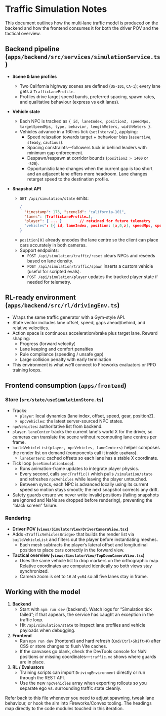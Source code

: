 # Traffic Simulation Notes

This document outlines how the multi‑lane traffic model is produced on the backend and how the frontend consumes it for both the driver POV and the tactical overview.

## Backend pipeline (`apps/backend/src/services/simulationService.ts`)

- **Scene & lane profiles**
  - Two California highway scenes are defined (`US‑101`, `CA‑1`); every lane gets a `TrafficLaneProfile`.
  - Profiles drive target speed bands, preferred spacing, spawn rates, and qualitative behaviour (express vs exit lanes).

- **Vehicle state**
  - Each NPC is tracked as `{ id, laneIndex, positionZ, speedMps, targetSpeedMps, type, behavior, lengthMeters, widthMeters }`.
  - Vehicles advance in a 160 ms tick (`setInterval`), applying:
    - Speed relaxation towards target + behaviour bias (`assertive`, `steady`, `cautious`).
    - Spacing constraints—followers tuck in behind leaders with minimum gap enforcement.
    - Despawn/respawn at corridor bounds (`positionZ > 1400` or `-520`).
    - Opportunistic lane changes when the current gap is too short and an adjacent lane offers more headroom. Lane changes retarget speed to the destination profile.

- **Snapshot API**
  - `GET /api/simulation/state` emits:
    ```json
    {
      "timestamp": 173, "sceneId": "california-101",
      "lanes": [TrafficLaneProfile…],
      "player": { ... }        // retained for future telemetry
      "vehicles": [{ id, laneIndex, position: [x,0,z], speedMps, speedMph, ... }]
    }
    ```
  - `position[0]` already encodes the lane centre so the client can place cars accurately in both cameras.
  - Support endpoints:
    - `POST /api/simulation/traffic/reset` clears NPCs and reseeds based on lane density.
    - `POST /api/simulation/traffic/spawn` inserts a custom vehicle (useful for scripted evals).
    - `POST /api/simulation/player` updates the tracked player state if needed for telemetry.

## RL-ready environment (`apps/backend/src/rl/drivingEnv.ts`)

- Wraps the same traffic generator with a Gym-style API.
- State vector includes lane offset, speed, gaps ahead/behind, and relative velocities.
- Action space is continuous acceleration/brake plus target lane. Reward shaping:
  - Progress (forward velocity)
  - Lane keeping and comfort penalties
  - Rule compliance (speeding / unsafe gap)
  - Large collision penalty with early termination
- This environment is what we’ll connect to Fireworks evaluators or PPO training loops.

## Frontend consumption (`apps/frontend`)

### Store (`src/state/useSimulationStore.ts`)

- Tracks:
  - `player`: local dynamics (lane index, offset, speed, gear, positionZ).
  - `npcVehicles`: the latest server-sourced NPC states.
- `npcVehicles`: authoritative list from backend.
- `player.laneCenter` tracks the current lane's world X for the driver, so cameras can translate the scene without recomputing lane centres per frame.
- `buildVehicleList(player, npcVehicles, laneCenters)` helper composes the render list on demand (components call it inside `useMemo`).
  - `laneCenters`: cached offsets so each lane has a stable X coordinate.
- Tick loop (`useSimulationLoop`):
  - Runs animation-frame updates to integrate player physics.
  - Every second, calls `syncTraffic()` which pulls `/simulation/state` and refreshes `npcVehicles` while leaving the player untouched.
  - Between syncs, each NPC is advanced locally using its current speed so motion stays smooth; the next snapshot corrects any drift.
- Safety guards ensure we never write invalid positions (failing snapshots are ignored and NaNs are dropped before rendering), preventing the “black screen” failure.

### Rendering

- **Driver POV (`views/SimulatorView/DriverCameraView.tsx`)**
- Adds `<TrafficVehiclesBridge>` that builds the render list via `buildVehicleList` and filters out the player before instantiating meshes.
  - Each mesh subtracts the player’s lateral offset and longitudinal position to place cars correctly in the forward view.
- **Tactical overview (`views/SimulatorView/TopDownCameraView.tsx`)**
  - Uses the same vehicle list to drop markers on the orthographic map. Relative coordinates are computed identically so both views stay synchronized.
  - Camera zoom is set to `16` at `y=64` so all five lanes stay in frame.

## Working with the model

1. **Backend**
   - Start with `npm run dev` (backend). Watch logs for “Simulation tick failed”; if that appears, the service has caught an exception in the traffic loop.
   - Hit `/api/simulation/state` to inspect lane profiles and vehicle payloads when debugging.
2. **Frontend**
   - Run `npm run dev` (frontend) and hard refresh (`Cmd/Ctrl+Shift+R`) after CSS or store changes to flush Vite caches.
   - If the canvases go blank, check the DevTools console for NaN positions or missing coordinates—`traffic.md` shows where guards are in place.
3. **RL / Evaluators**
   - Training scripts can import `DrivingEnvironment` directly or run through the REST API.
   - Use the new `npcVehicles` array when exporting rollouts so you separate ego vs. surrounding traffic state cleanly.

Refer back to this file whenever you need to adjust spawning, tweak lane behaviour, or hook the sim into Fireworks/Convex tooling. The headings map directly to the code modules touched in this iteration.
